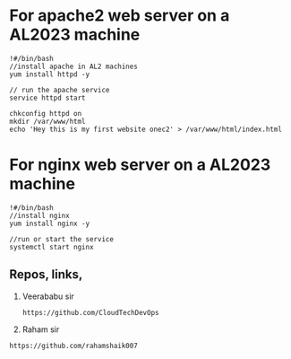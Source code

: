 
# For apache2 web server on a AL2023 machine
```
!#/bin/bash
//install apache in AL2 machines
yum install httpd -y

// run the apache service
service httpd start

chkconfig httpd on
mkdir /var/www/html
echo 'Hey this is my first website onec2' > /var/www/html/index.html
```


# For nginx web server on a AL2023 machine
```
!#/bin/bash
//install nginx
yum install nginx -y

//run or start the service
systemctl start nginx
```

## Repos, links, 
1. Veerababu sir
   ```
   https://github.com/CloudTechDevOps
   ```

2. Raham sir
  ```
  https://github.com/rahamshaik007
  ```
